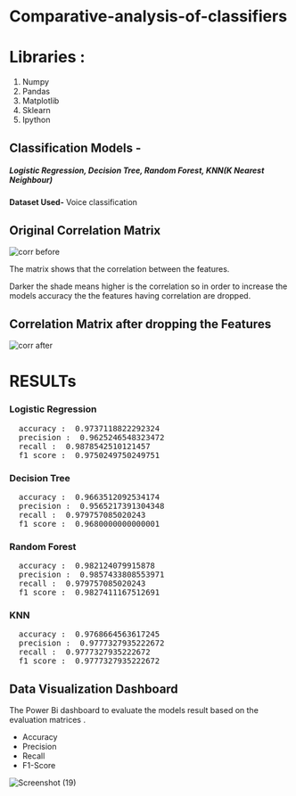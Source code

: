 # Comparative-analysis-of-classifiers

<h1>Libraries :</h1>
<ol>
  <li>Numpy</li>
  <li>Pandas</li>
  <li>Matplotlib</li>
  <li>Sklearn</li>
  <li>Ipython</li>
</ol>
<h2>Classification Models - </h2><h5>Logistic Regression, Decision Tree, Random Forest, KNN(K Nearest Neighbour)</h5>
<b style="font-size:'90px';">Dataset Used-</b> Voice classification<br>
<h2>Original Correlation Matrix</h2>

![corr before](https://github.com/mansiverma19/Comparative-analysis-of-classifiers/assets/83285383/227e9219-6975-4a93-bf1d-00e6daaf6104)
<p>The matrix shows that the correlation between the features.</p>
<p>Darker the shade means higher is the correlation so in order to increase the models accuracy the the features having correlation are dropped.</p>
<h2>Correlation Matrix after dropping the Features</h2>

![corr after](https://github.com/mansiverma19/Comparative-analysis-of-classifiers/assets/83285383/1fed268e-3c0d-440d-826e-f14a5670d984)

<h1>RESULTs</h1>
<h3>Logistic Regression</h3>
<pre>
  accuracy :  0.9737118822292324
  precision :  0.9625246548323472
  recall :  0.9878542510121457
  f1 score :  0.9750249750249751
</pre>
<h3>Decision Tree</h3>
<pre>
  accuracy :  0.9663512092534174
  precision :  0.9565217391304348
  recall :  0.979757085020243
  f1 score :  0.9680000000000001
</pre>
<h3>Random Forest</h3>
<pre>
  accuracy :  0.982124079915878
  precision :  0.9857433808553971
  recall :  0.979757085020243
  f1 score :  0.9827411167512691
</pre>
<h3>KNN</h3>
<pre>
  accuracy :  0.9768664563617245
  precision :  0.9777327935222672
  recall :  0.9777327935222672
  f1 score :  0.9777327935222672
</pre>
<h2>Data Visualization Dashboard</h2>
<p>The Power Bi dashboard to evaluate the models result based on the evaluation matrices .</p>
<ul>
  <li>Accuracy</li>
  <li>Precision</li>
  <li>Recall</li>
  <li>F1-Score</li>
</ul>

![Screenshot (19)](https://github.com/mansiverma19/Comparative-analysis-of-classifiers/assets/83285383/ca8af6b1-f248-4114-9aec-0d1b5f7a4080)

